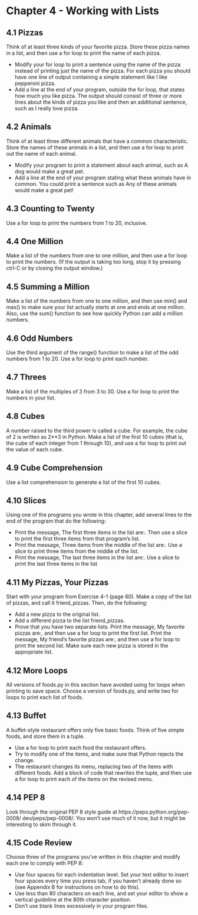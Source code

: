 <h1>Chapter 4 - Working with Lists</h1>

<h2>4.1 Pizzas</h2>
<p>
    Think of at least three kinds of your favorite pizza. Store these
    pizza names in a list, and then use a for loop to print the name of each pizza.
<ul>
    <li>
        Modify your for loop to print a sentence using the name of the pizza
        instead of printing just the name of the pizza. For each pizza you should
        have one line of output containing a simple statement like I like pepperoni
        pizza.
    </li>
    <li>
        Add a line at the end of your program, outside the for loop, that states
        how much you like pizza. The output should consist of three or more lines
        about the kinds of pizza you like and then an additional sentence, such as
        I really love pizza.
    </li>
</ul>
</p>

<h2>4.2 Animals</h2>
<p>
    Think of at least three different animals that have a common characteristic. Store the names of these animals in a
    list, and then use a for loop to
    print out the name of each animal.
<ul>
    <li>
        Modify your program to print a statement about each animal, such as
        A dog would make a great pet.
    </li>
    <li>
        Add a line at the end of your program stating what these animals have in
        common. You could print a sentence such as Any of these animals would
        make a great pet!
    </li>
</ul>
</p>

<h2>4.3 Counting to Twenty</h2>
<p>
    Use a for loop to print the numbers from 1 to 20,
    inclusive.
</p>

<h2>4.4 One Million</h2>
<p>
    Make a list of the numbers from one to one million, and then
    use a for loop to print the numbers. (If the output is taking too long, stop it by
    pressing ctrl-C or by closing the output window.)
</p>

<h2>4.5 Summing a Million</h2>
<p>
    Make a list of the numbers from one to one million,
    and then use min() and max() to make sure your list actually starts at one and
    ends at one million. Also, use the sum() function to see how quickly Python can
    add a million numbers.
</p>

<h2>4.6 Odd Numbers</h2>
<p>
    Use the third argument of the range() function to make a list
    of the odd numbers from 1 to 20. Use a for loop to print each number.
</p>

<h2>4.7 Threes</h2>
<p>
    Make a list of the multiples of 3 from 3 to 30. Use a for loop to
    print the numbers in your list.
</p>

<h2>4.8 Cubes</h2>
<p>
    A number raised to the third power is called a cube. For example,
    the cube of 2 is written as 2**3 in Python. Make a list of the first 10 cubes (that
    is, the cube of each integer from 1 through 10), and use a for loop to print out
    the value of each cube.
</p>

<h2>4.9 Cube Comprehension</h2>
<p>
    Use a list comprehension to generate a list of the
    first 10 cubes.
</p>

<h2>4.10 Slices</h2>
<p>
    Using one of the programs you wrote in this chapter, add several
    lines to the end of the program that do the following:
<ul>
    <li>
        Print the message, The first three items in the list are:. Then use a slice to
        print the first three items from that program’s list.
    </li>
    <li>
        Print the message, Three items from the middle of the list are:. Use a slice
        to print three items from the middle of the list.
    </li>
    <li>
        Print the message, The last three items in the list are:. Use a slice to print
        the last three items in the list
    </li>
</ul>
</p>

<h2>4.11 My Pizzas, Your Pizzas</h2>
<p>
    Start with your program from Exercise 4-1
    (page 60). Make a copy of the list of pizzas, and call it friend_pizzas.
    Then, do the following:
<ul>
    <li>
        Add a new pizza to the original list.
    </li>
    <li>
        Add a different pizza to the list friend_pizzas.
    </li>
    <li>
        Prove that you have two separate lists. Print the message, My favorite
        pizzas are:, and then use a for loop to print the first list. Print the message,
        My friend’s favorite pizzas are:, and then use a for loop to print the second list. Make sure each new pizza is
        stored in the appropriate list.
    </li>
</ul>
</p>

<h2>4.12 More Loops</h2>
<p>
    All versions of foods.py in this section have avoided using
    for loops when printing to save space. Choose a version of foods.py, and
    write two for loops to print each list of foods.
</p>

<h2>4.13 Buffet</h2>
<p>
    A buffet-style restaurant offers only five basic foods. Think of five
    simple foods, and store them in a tuple.
<ul>
    <li>
        Use a for loop to print each food the restaurant offers.
    </li>
    <li>
        Try to modify one of the items, and make sure that Python rejects the
        change.
    </li>
    <li>The restaurant changes its menu, replacing two of the items with different
        foods. Add a block of code that rewrites the tuple, and then use a for
        loop to print each of the items on the revised menu.
    </li>
</ul>
</p>

<h2>4.14 PEP 8</h2>
<p>
    Look through the original PEP 8 style guide at https://peps.python.org/pep-0008/
    dev/peps/pep-0008/. You won’t use much of it now, but it might be interesting
    to skim through it.
</p>

<h2>4.15 Code Review</h2>
<p>
    Choose three of the programs you’ve written in this chapter
    and modify each one to comply with PEP 8:
<ul>
    <li>
        Use four spaces for each indentation level. Set your text editor to insert
        four spaces every time you press tab, if you haven’t already done so (see
        Appendix B for instructions on how to do this).
    </li>
    <li>
        Use less than 80 characters on each line, and set your editor to show a
        vertical guideline at the 80th character position.
    </li>
    <li>
        Don’t use blank lines excessively in your program files.
    </li>
</ul>
</p>
